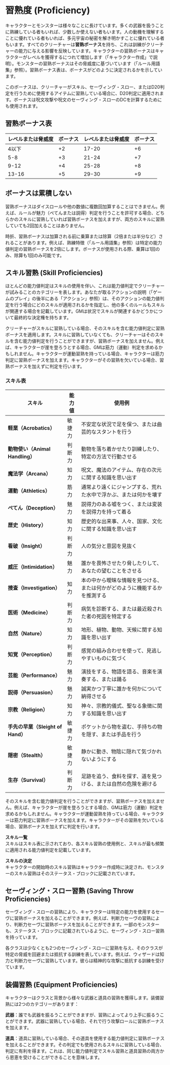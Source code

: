 # 習熟度 (Proficiency)

キャラクターとモンスターは様々なことに長けています。多くの武器を扱うことに熟練している者もいれば、少数しか使えない者もいます。人の動機を理解することに優れている者もいれば、多元宇宙の秘密を解き明かすことに優れている者もいます。すべてのクリーチャーは**習熟ボーナス**を持ち、これは訓練がクリーチャーの能力に与える影響を反映しています。キャラクターの習熟ボーナスはキャラクターがレベルを獲得するにつれて増加します（「キャラクター作成」で説明）。モンスターの習熟ボーナスはその脅威度に基づいています（「ルール用語集」参照）。習熟ボーナス表は、ボーナスがどのように決定されるかを示しています。

このボーナスは、クリーチャーがスキル、セーヴィング・スロー、またはD20判定を行うために使用するアイテムに習熟している場合に、D20判定に適用されます。ボーナスは呪文攻撃や呪文のセーヴィング・スローのDCを計算するためにも使用されます。

## 習熟ボーナス表

| レベルまたは脅威度 | ボーナス | レベルまたは脅威度 | ボーナス |
|-----------------|---------|-----------------|---------|
| 4以下 | +2 | 17-20 | +6 |
| 5-8 | +3 | 21-24 | +7 |
| 9-12 | +4 | 25-28 | +8 |
| 13-16 | +5 | 29-30 | +9 |

## ボーナスは累積しない

習熟ボーナスはダイスロールや他の数値に複数回加算することはできません。例えば、ルールが魅力（ぺてんまたは説得）判定を行うことを許可する場合、どちらかのスキルに習熟していれば習熟ボーナスを加えますが、両方のスキルに習熟していても2回加えることはありません。

時折、習熟ボーナスは加算される前に乗算または除算（2倍または半分など）されることがあります。例えば、熟練特徴（「ルール用語集」参照）は特定の能力値判定の習熟ボーナスを2倍にします。ボーナスが使用される際、乗算は1回のみ、除算も1回のみ可能です。

## スキル習熟 (Skill Proficiencies)

ほとんどの能力値判定はスキルの使用を伴い、これは能力値判定でクリーチャーが試みることのカテゴリーを表します。あなたが取るアクションの説明（「ゲームのプレイ」の後半にある「アクション」参照）は、そのアクションの能力値判定を行う場合にどのスキルが適用されるかを指定し、他の多くのルールもスキルが関連する場合を記載しています。GMは状況でスキルが関連するかどうかについて最終的な決定権を持ちます。

クリーチャーがスキルに習熟している場合、そのスキルを含む能力値判定に習熟ボーナスを適用します。スキルに習熟していなくても、クリーチャーはそのスキルを含む能力値判定を行うことができますが、習熟ボーナスを加えません。例えば、キャラクターが崖を登ろうとする場合、GMは筋力（運動）判定を求めるかもしれません。キャラクターが運動習熟を持っている場合、キャラクターは筋力判定に習熟ボーナスを加えます。キャラクターがその習熟を欠いている場合、習熟ボーナスを加えずに判定を行います。

### スキル表

| スキル | 能力値 | 使用例 |
|--------|--------|--------|
| **軽業（Acrobatics）** | 敏捷力 | 不安定な状況で足を保つ、または曲芸的なスタントを行う |
| **動物使い（Animal Handling）** | 判断力 | 動物を落ち着かせたり訓練したり、特定の方法で行動させる |
| **魔法学（Arcana）** | 知力 | 呪文、魔法のアイテム、存在の次元に関する知識を思い出す |
| **運動（Athletics）** | 筋力 | 通常より遠くにジャンプする、荒れた水中で浮かぶ、または何かを壊す |
| **ぺてん（Deception）** | 魅力 | 説得力のある嘘をつく、または変装を説得力を持って着る |
| **歴史（History）** | 知力 | 歴史的な出来事、人々、国家、文化に関する知識を思い出す |
| **看破（Insight）** | 判断力 | 人の気分と意図を見抜く |
| **威圧（Intimidation）** | 魅力 | 誰かを畏怖させたり脅したりして、あなたの望むことをさせる |
| **捜査（Investigation）** | 知力 | 本の中から曖昧な情報を見つける、または何かがどのように機能するかを推測する |
| **医術（Medicine）** | 判断力 | 病気を診断する、または最近殺された者の死因を特定する |
| **自然（Nature）** | 知力 | 地形、植物、動物、天候に関する知識を思い出す |
| **知覚（Perception）** | 判断力 | 感覚の組み合わせを使って、見逃しやすいものに気づく |
| **芸能（Performance）** | 魅力 | 演技をする、物語を語る、音楽を演奏する、または踊る |
| **説得（Persuasion）** | 魅力 | 誠実かつ丁寧に誰かを何かについて納得させる |
| **宗教（Religion）** | 知力 | 神々、宗教的儀式、聖なる象徴に関する知識を思い出す |
| **手先の早業（Sleight of Hand）** | 敏捷力 | ポケットから物を盗む、手持ちの物を隠す、または手品を行う |
| **隠密（Stealth）** | 敏捷力 | 静かに動き、物陰に隠れて気づかれないようにする |
| **生存（Survival）** | 判断力 | 足跡を追う、食料を探す、道を見つける、または自然の危険を避ける |

そのスキルを含む能力値判定を行うことができますが、習熟ボーナスを加えません。例えば、キャラクターが崖を登ろうとする場合、GMは筋力（運動）判定を求めるかもしれません。キャラクターが運動習熟を持っている場合、キャラクターは筋力判定に習熟ボーナスを加えます。キャラクターがその習熟を欠いている場合、習熟ボーナスを加えずに判定を行います。

**スキル一覧**  
スキルはスキル表に示されており、各スキル習熟の使用例と、スキルが最も頻繁に適用される能力値判定を記載しています。

**スキルの決定**  
キャラクターの開始時のスキル習熟はキャラクター作成時に決定され、モンスターのスキル習熟はそのステータス・ブロックに記載されています。

## セーヴィング・スロー習熟 (Saving Throw Proficiencies)

セーヴィング・スローの習熟により、キャラクターは特定の能力を使用するセーヴに習熟ボーナスを加えることができます。例えば、判断力セーヴの習熟により、判断力セーヴに習熟ボーナスを加えることができます。一部のモンスターも、ステータス・ブロックに記載されているように、セーヴィング・スロー習熟を持っています。

各クラスは少なくとも2つのセーヴィング・スローに習熟を与え、そのクラスが特定の脅威を回避または抵抗する訓練を表しています。例えば、ウィザードは知力と判断力セーヴに習熟しています。彼らは精神的な攻撃に抵抗する訓練を受けています。

## 装備習熟 (Equipment Proficiencies)

キャラクターはクラスと背景から様々な武器と道具の習熟を獲得します。装備習熟には2つのカテゴリーがあります：

**武器**：誰でも武器を振るうことができますが、習熟によってより上手に振るうことができます。武器に習熟している場合、それで行う攻撃ロールに習熟ボーナスを加えます。

**道具**：道具に習熟している場合、その道具を使用する能力値判定に習熟ボーナスを加えることができます。その判定でも使用されるスキルに習熟している場合、判定に有利を得ます。これは、同じ能力値判定でスキル習熟と道具習熟の両方から恩恵を受けることができることを意味します。